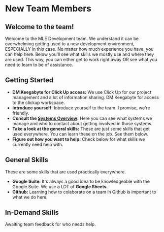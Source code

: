 # New Team Members

## Welcome to the team!
Welcome to the MLE Development team. We understand it can be overwhelming getting used to a new development environment, ESPECIALLY in this case. No matter how much experience you have, you can help here. Below you'll see what skills we mostly use and where they are used. This way, 
you can either get to work right away OR see what you need to learn to be of assistance.

## Getting Started
- **DM Keegabyte for Click Up access:** We use Click Up for our project management and a lot of information sharing. DM Keegabyte for access to the clickup workspace.
- **Introduce yourself:** Introduce yourself to the team. I promise, we're friendly.
- **Consult the [Systems Overview](systems-overview.md):** Here you can see what systems we manage and who to contact about getting involved in those systems.
- **Take a look at the general skills:** These are just some skills that get used everywhere. You can learn these on the job. See them below.
- **Figure out how you want to help:** Check below for what skills we currently need help with.


## General Skills
These are some skills that are used practically everywhere.
- **Google Suite:** It's always a good idea to be knowledgeable with the Google Suite. We use a LOT of **Google Sheets**.
- **Github:** Learning how to colaborate on a team in Github is important to what we do here.

## In-Demand Skills

Awaiting team feedback for who needs help.
